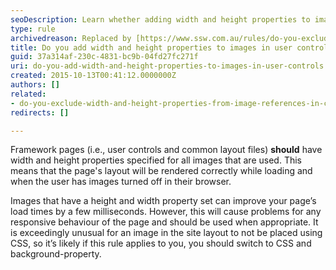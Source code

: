 ```yaml
---
seoDescription: Learn whether adding width and height properties to images in user controls improves load times or impacts responsiveness.
type: rule
archivedreason: Replaced by [https://www.ssw.com.au/rules/do-you-exclude-width-and-height-properties-from-image-references-in-content](/rules/do-you-exclude-width-and-height-properties-from-image-references-in-content)
title: Do you add width and height properties to images in user controls?
guid: 37a314af-230c-4831-bc9b-04fd27fc271f
uri: do-you-add-width-and-height-properties-to-images-in-user-controls
created: 2015-10-13T00:41:12.0000000Z
authors: []
related:
- do-you-exclude-width-and-height-properties-from-image-references-in-content
redirects: []

---
```


Framework pages (i.e., user controls and common layout files) **should** have width and height properties specified for all images that are used. This means that the page's layout will be rendered correctly while loading and when the user has images turned off in their browser.

<!--endintro-->

Images that have a height and width property set can improve your page’s load times by a few milliseconds. However, this will cause problems for any responsive behaviour of the page and should be used when appropriate. It is exceedingly unusual for an image in the site layout to not be placed using CSS, so it’s likely if this rule applies to you, you should switch to CSS and background-property.
